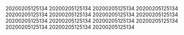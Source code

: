 20200205125134
20200205125134
20200205125134
20200205125134
20200205125134
20200205125134
20200205125134
20200205125134
20200205125134
20200205125134
20200205125134
20200205125134
20200205125134
20200205125134
20200205125134
